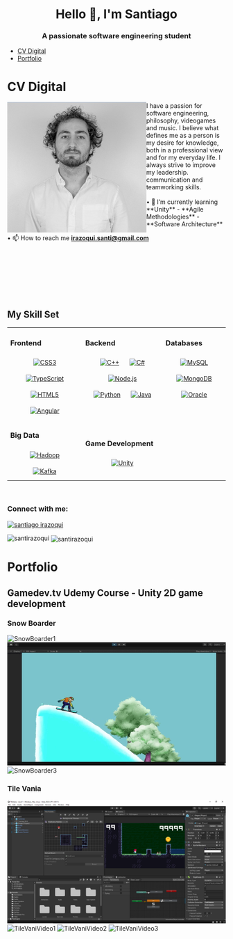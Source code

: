 <h1 align="center">Hello 👋, I'm Santiago</h1>
<h3 align="center">A passionate software engineering student</h3>

- [CV Digital](#CV-Digital)
- [Portfolio](#Portfolio)

# CV Digital
<img src="./Images/portrait.jpg" height="300px" align="left" margin="50px" />
I have a passion for software engineering, philosophy, videogames and music. I believe what defines me as a person is my desire for knowledge, both in a professional view and for my everyday life. I always strive to improve my leadership. communication and teamworking skills.
<br></br>
• 🌱 I’m currently learning **Unity** - **Agile Methodologies** - **Software Architecture**

• 📫 How to reach me **irazoqui.santi@gmail.com**
<br></br>
<br></br>
<br></br>
<br></br>

## My Skill Set  
<table><tr><td valign="top" width="auto">



### Frontend  
<div align="center">  
<a href="https://www.w3schools.com/css/" target="_blank"><img style="margin: 10px" src="https://profilinator.rishav.dev/skills-assets/css3-original-wordmark.svg" alt="CSS3" height="50" /></a>  
<a href="https://www.typescriptlang.org/" target="_blank"><img style="margin: 10px" src="https://profilinator.rishav.dev/skills-assets/typescript-original.svg" alt="TypeScript" height="50" /></a>  
<a href="https://en.wikipedia.org/wiki/HTML5" target="_blank"><img style="margin: 10px" src="https://profilinator.rishav.dev/skills-assets/html5-original-wordmark.svg" alt="HTML5" height="50" /></a>  
<a href="https://angular.io/" target="_blank"><img style="margin: 10px" src="https://profilinator.rishav.dev/skills-assets/angularjs-original.svg" alt="Angular" height="50" /></a>  
</div>

</td><td valign="top" width="auto">



### Backend  
<div align="center">  
<a href="https://www.cplusplus.com/" target="_blank"><img style="margin: 10px" src="https://profilinator.rishav.dev/skills-assets/cplusplus-original.svg" alt="C++" height="50" /></a>  
<a href="https://docs.microsoft.com/en-us/dotnet/csharp/" target="_blank"><img style="margin: 10px" src="https://profilinator.rishav.dev/skills-assets/csharp-original.svg" alt="C#" height="50" /></a>  
<a href="https://nodejs.org/" target="_blank"><img style="margin: 10px" src="https://profilinator.rishav.dev/skills-assets/nodejs-original-wordmark.svg" alt="Node.js" height="50" /></a>  
<a href="https://www.python.org/" target="_blank"><img style="margin: 10px" src="https://profilinator.rishav.dev/skills-assets/python-original.svg" alt="Python" height="50" /></a>  
<a href="https://www.java.com/" target="_blank"><img style="margin: 10px" src="https://profilinator.rishav.dev/skills-assets/java-original-wordmark.svg" alt="Java" height="50" /></a>  
</div>

</td><td valign="top" width="auto">



### Databases  
<div align="center">  
<a href="https://www.mysql.com/" target="_blank"><img style="margin: 10px" src="https://profilinator.rishav.dev/skills-assets/mysql-original-wordmark.svg" alt="MySQL" height="50" /></a>  
<a href="https://www.mongodb.com/" target="_blank"><img style="margin: 10px" src="https://profilinator.rishav.dev/skills-assets/mongodb-original-wordmark.svg" alt="MongoDB" height="50" /></a>  
<a href="https://www.oracle.com/in/index.html" target="_blank"><img style="margin: 10px" src="https://profilinator.rishav.dev/skills-assets/oracle-original.svg" alt="Oracle" height="50" /></a>  
</div>

</td> 
</tr>
<tr> <td valign="top" width="auto" height="100%">
  
### Big Data  
<div align="center">  
<a href="https://hadoop.apache.org/" target="_blank"><img style="margin: 10px" src="https://profilinator.rishav.dev/skills-assets/apache_hadoop-icon.svg" alt="Hadoop" height="50" /></a>  
<a href="https://kafka.apache.org/" target="_blank"><img style="margin: 10px" src="https://profilinator.rishav.dev/skills-assets/apache_kafka-icon.svg" alt="Kafka" height="50" /></a> 
</div>
</td> <td valign="right" width="auto">
  
### Game Development  
<div align="center">  
<a href="https://unity.com/" target="_blank"><img style="margin: 10px" src="https://profilinator.rishav.dev/skills-assets/unity.png" alt="Unity" height="50" /></a>  
</div>
  
</td>

</tr> </table>  

<br/>  

<h3 align="left">Connect with me:</h3>
<p align="left">
<a href="https://linkedin.com/in/santiago-irazoqui-64780b162" target="blank"><img align="center" src="https://raw.githubusercontent.com/rahuldkjain/github-profile-readme-generator/master/src/images/icons/Social/linked-in-alt.svg" alt="santiago irazoqui" height="30" width="40" /></a>
</p>

<p><img align="left" src="https://github-readme-stats.vercel.app/api/top-langs?username=santirazoqui&show_icons=true&locale=en&layout=compact" alt="santirazoqui" /></p>

<p>&nbsp;<img align="center" src="https://github-readme-stats.vercel.app/api?username=santirazoqui&show_icons=true&locale=en" alt="santirazoqui" /></p>

# Portfolio
## Gamedev.tv Udemy Course - Unity 2D game development
### Snow Boarder
![SnowBoarder1](./Videos/SnowBoarderGame1.gif)
![SnowBoarder2](./Videos/SnowBoarderGame2.gif)
![SnowBoarder3](./Videos/SnowBoarderGame3.gif)

### Tile Vania
![TileVaniaImagen](./Images/Games/TileVania.png)
![TileVaniVideo1](./Videos/TileVaniaGame%201.gif)
![TileVaniVideo2](./Videos/TileVaniaGame2.gif)
![TileVaniVideo3](./Videos/TileVaniaGame3.gif)
